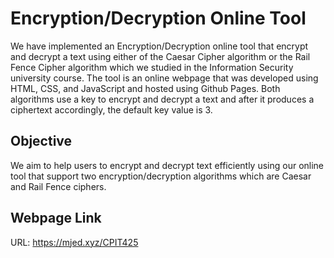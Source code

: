 # Encryption/Decryption Online Tool

We have implemented an Encryption/Decryption online tool that encrypt and decrypt a text using either of the Caesar Cipher algorithm or the Rail Fence Cipher algorithm which we studied in the Information Security university course. The tool is an online webpage that was developed using HTML, CSS, and JavaScript and hosted using Github Pages. Both algorithms use a key to encrypt and decrypt a text and after it produces a ciphertext accordingly, the default key value is 3.

## Objective

We aim to help users to encrypt and decrypt text efficiently using our online tool that support two encryption/decryption algorithms which are Caesar and Rail Fence ciphers.

## Webpage Link

URL: https://mjed.xyz/CPIT425

